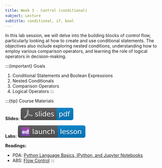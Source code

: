 ```yaml
---
title: Week 3 - Control (conditional)
subject: Lecture
subtitle: conditional, if, bool
---
```


In this lab session, we will delve into the building blocks of control flow, particularly looking at how to create and use conditional statements. The objectives also include exploring nested conditions, understanding how to employ various comparison operators, and learning the role of logical operators in decision-making.

:::{important} Goals
1. Conditional Statements and Boolean Expressions
2. Nested Conditionals
3. Comparison Operators
4. Logical Operators
:::

:::{tip} Course Materials 

**Slides:** [![](images/slides-pdf-blue-adobeacrobatreader.svg)][pdf link]

**Labs:** [![](images/launch-lesson-blue-ed.svg)][notebook link]

**Readings:**
* PDA: [Python Language Basics, IPython, and Jupyter Notebooks][pda link]
* ABS: [Flow Control][abs link]
:::

[pdf link]: https://khlee42.github.io/datahandling-content-pdf/control-conditional.pdf
[notebook link]: https://edstem.org/us/courses/47021/lessons/75860
[pda link]: https://wesmckinney.com/book/python-basics
[abs link]: https://automatetheboringstuff.com/2e/chapter2/